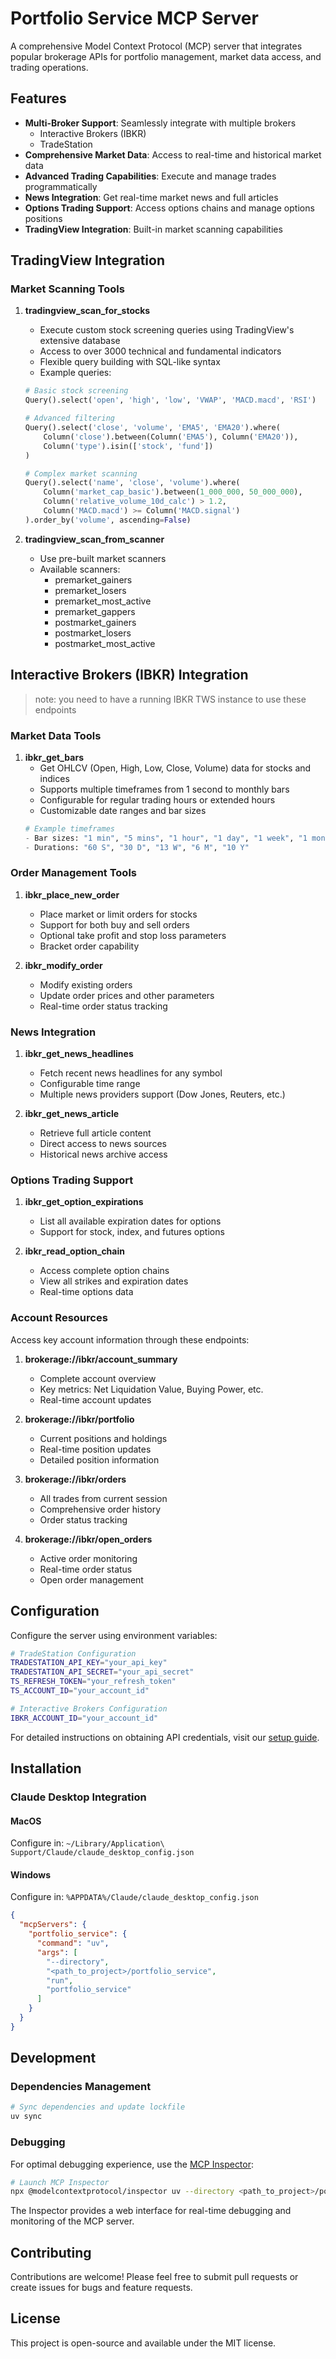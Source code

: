 # Portfolio Service MCP Server

A comprehensive Model Context Protocol (MCP) server that integrates popular brokerage APIs for portfolio management, market data access, and trading operations.

## Features

- **Multi-Broker Support**: Seamlessly integrate with multiple brokers
  - Interactive Brokers (IBKR)
  - TradeStation
- **Comprehensive Market Data**: Access to real-time and historical market data
- **Advanced Trading Capabilities**: Execute and manage trades programmatically
- **News Integration**: Get real-time market news and full articles
- **Options Trading Support**: Access options chains and manage options positions
- **TradingView Integration**: Built-in market scanning capabilities

## TradingView Integration

### Market Scanning Tools

1. **tradingview_scan_for_stocks**
   - Execute custom stock screening queries using TradingView's extensive database
   - Access to over 3000 technical and fundamental indicators
   - Flexible query building with SQL-like syntax
   - Example queries:
   ```python
   # Basic stock screening
   Query().select('open', 'high', 'low', 'VWAP', 'MACD.macd', 'RSI')
   
   # Advanced filtering
   Query().select('close', 'volume', 'EMA5', 'EMA20').where(
       Column('close').between(Column('EMA5'), Column('EMA20')),
       Column('type').isin(['stock', 'fund'])
   )
   
   # Complex market scanning
   Query().select('name', 'close', 'volume').where(
       Column('market_cap_basic').between(1_000_000, 50_000_000),
       Column('relative_volume_10d_calc') > 1.2,
       Column('MACD.macd') >= Column('MACD.signal')
   ).order_by('volume', ascending=False)
   ```

2. **tradingview_scan_from_scanner**
   - Use pre-built market scanners
   - Available scanners:
     - premarket_gainers
     - premarket_losers
     - premarket_most_active
     - premarket_gappers
     - postmarket_gainers
     - postmarket_losers
     - postmarket_most_active

## Interactive Brokers (IBKR) Integration

> note: you need to have a running IBKR TWS instance to use these endpoints

### Market Data Tools

1. **ibkr_get_bars** 
   - Get OHLCV (Open, High, Low, Close, Volume) data for stocks and indices
   - Supports multiple timeframes from 1 second to monthly bars
   - Configurable for regular trading hours or extended hours
   - Customizable date ranges and bar sizes
   ```python
   # Example timeframes
   - Bar sizes: "1 min", "5 mins", "1 hour", "1 day", "1 week", "1 month"
   - Durations: "60 S", "30 D", "13 W", "6 M", "10 Y"
   ```

### Order Management Tools

1. **ibkr_place_new_order**
   - Place market or limit orders for stocks
   - Support for both buy and sell orders
   - Optional take profit and stop loss parameters
   - Bracket order capability

2. **ibkr_modify_order**
   - Modify existing orders
   - Update order prices and other parameters
   - Real-time order status tracking

### News Integration

1. **ibkr_get_news_headlines**
   - Fetch recent news headlines for any symbol
   - Configurable time range
   - Multiple news providers support (Dow Jones, Reuters, etc.)

2. **ibkr_get_news_article**
   - Retrieve full article content
   - Direct access to news sources
   - Historical news archive access

### Options Trading Support

1. **ibkr_get_option_expirations**
   - List all available expiration dates for options
   - Support for stock, index, and futures options

2. **ibkr_read_option_chain**
   - Access complete option chains
   - View all strikes and expiration dates
   - Real-time options data

### Account Resources

Access key account information through these endpoints:

1. **brokerage://ibkr/account_summary**
   - Complete account overview
   - Key metrics: Net Liquidation Value, Buying Power, etc.
   - Real-time account updates

2. **brokerage://ibkr/portfolio**
   - Current positions and holdings
   - Real-time position updates
   - Detailed position information

3. **brokerage://ibkr/orders**
   - All trades from current session
   - Comprehensive order history
   - Order status tracking

4. **brokerage://ibkr/open_orders**
   - Active order monitoring
   - Real-time order status
   - Open order management

## Configuration

Configure the server using environment variables:

```bash
# TradeStation Configuration
TRADESTATION_API_KEY="your_api_key"
TRADESTATION_API_SECRET="your_api_secret"
TS_REFRESH_TOKEN="your_refresh_token"
TS_ACCOUNT_ID="your_account_id"

# Interactive Brokers Configuration
IBKR_ACCOUNT_ID="your_account_id"
```

For detailed instructions on obtaining API credentials, visit our [setup guide](https://medium.com/@itay1542/how-to-get-free-historical-intraday-equity-prices-with-code-examples-8f36fc57e1aa).

## Installation

### Claude Desktop Integration

#### MacOS
Configure in: `~/Library/Application\ Support/Claude/claude_desktop_config.json`

#### Windows
Configure in: `%APPDATA%/Claude/claude_desktop_config.json`

```json
{
  "mcpServers": {
    "portfolio_service": {
      "command": "uv",
      "args": [
        "--directory",
        "<path_to_project>/portfolio_service",
        "run",
        "portfolio_service"
      ]
    }
  }
}
```

## Development

### Dependencies Management

```bash
# Sync dependencies and update lockfile
uv sync
```

### Debugging

For optimal debugging experience, use the [MCP Inspector](https://github.com/modelcontextprotocol/inspector):

```bash
# Launch MCP Inspector
npx @modelcontextprotocol/inspector uv --directory <path_to_project>/portfolio_service run portfolio-service
```

The Inspector provides a web interface for real-time debugging and monitoring of the MCP server.

## Contributing

Contributions are welcome! Please feel free to submit pull requests or create issues for bugs and feature requests.

## License

This project is open-source and available under the MIT license.